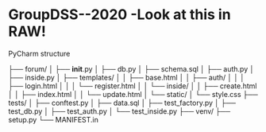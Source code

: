 # GroupDSS--2020   -Look at this in RAW! 







PyCharm structure

├── forum/
│   ├── __init__.py
│   ├── db.py
│   ├── schema.sql
│   ├── auth.py
│   ├── inside.py
│   ├── templates/
│   │   ├── base.html
│   │   ├── auth/
│   │   │   ├── login.html
│   │   │   └── register.html
│   │   └── inside/
│   │       ├── create.html
│   │       ├── index.html
│   │       └── update.html
│   └── static/
│       └── style.css
├── tests/
│   ├── conftest.py
│   ├── data.sql
│   ├── test_factory.py
│   ├── test_db.py
│   ├── test_auth.py
│   └── test_inside.py
├── venv/
├── setup.py
└── MANIFEST.in
